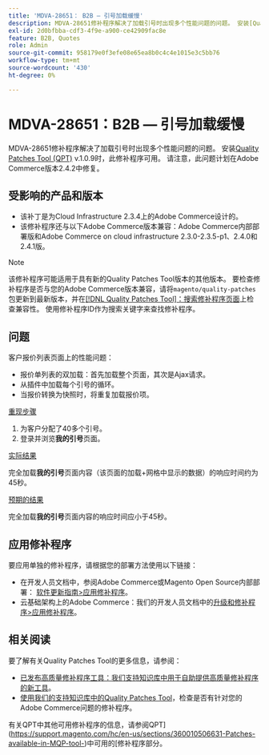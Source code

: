 ```yaml
---
title: 'MDVA-28651： B2B — 引号加载缓慢'
description: MDVA-28651修补程序解决了加载引号时出现多个性能问题的问题。 安装[Quality Patches Tool (QPT)](/help/announcements/adobe-commerce-announcements/magento-quality-patches-released-new-tool-to-self-serve-quality-patches.md) v.1.0.9后，即可使用此修补程序。 请注意，此问题计划在Adobe Commerce版本2.4.2中修复。
exl-id: 2d0bfbba-cdf3-4f9e-a900-ce42909fac8e
feature: B2B, Quotes
role: Admin
source-git-commit: 958179e0f3efe08e65ea8b0c4c4e1015e3c5bb76
workflow-type: tm+mt
source-wordcount: '430'
ht-degree: 0%

---
```


# MDVA-28651：B2B — 引号加载缓慢

MDVA-28651修补程序解决了加载引号时出现多个性能问题的问题。 安装[Quality Patches Tool (QPT)](/help/announcements/adobe-commerce-announcements/magento-quality-patches-released-new-tool-to-self-serve-quality-patches.md) v.1.0.9时，此修补程序可用。 请注意，此问题计划在Adobe Commerce版本2.4.2中修复。

## 受影响的产品和版本

* 该补丁是为Cloud Infrastructure 2.3.4上的Adobe Commerce设计的。
* 该修补程序还与以下Adobe Commerce版本兼容：Adobe Commerce内部部署版和Adobe Commerce on cloud infrastructure 2.3.0-2.3.5-p1、2.4.0和2.4.1版。

>[!NOTE]
>
>该修补程序可能适用于具有新的Quality Patches Tool版本的其他版本。 要检查修补程序是否与您的Adobe Commerce版本兼容，请将`magento/quality-patches`包更新到最新版本，并在[[!DNL Quality Patches Tool]：搜索修补程序页面](https://devdocs.magento.com/quality-patches/tool.html#patch-grid)上检查兼容性。 使用修补程序ID作为搜索关键字来查找修补程序。

## 问题

客户报价列表页面上的性能问题：

* 报价单列表的双加载：首先加载整个页面，其次是Ajax请求。
* 从插件中加载每个引号的循环。
* 当报价转换为快照时，将重复加载报价项。

<u>重现步骤</u>

1. 为客户分配了40多个引号。
1. 登录并浏览&#x200B;**我的引号**&#x200B;页面。

<u>实际结果</u>

完全加载&#x200B;**我的引号**&#x200B;页面内容（该页面的加载+网格中显示的数据）的响应时间约为45秒。

<u>预期的结果</u>

完全加载&#x200B;**我的引号**&#x200B;页面内容的响应时间应小于45秒。

## 应用修补程序

要应用单独的修补程序，请根据您的部署方法使用以下链接：

* 在开发人员文档中，参阅Adobe Commerce或Magento Open Source内部部署： [软件更新指南>应用修补程序](https://devdocs.magento.com/guides/v2.4/comp-mgr/patching/mqp.html)。
* 云基础架构上的Adobe Commerce：我们的开发人员文档中的[升级和修补程序>应用修补程序](https://devdocs.magento.com/cloud/project/project-patch.html)。

## 相关阅读

要了解有关Quality Patches Tool的更多信息，请参阅：

* [已发布高质量修补程序工具：我们支持知识库中用于自助提供高质量修补程序的新工具](/help/announcements/adobe-commerce-announcements/magento-quality-patches-released-new-tool-to-self-serve-quality-patches.md)。
* [使用我们的支持知识库中的Quality Patches Tool](/help/support-tools/patches-available-in-qpt-tool/check-patch-for-magento-issue-with-magento-quality-patches.md)，检查是否有针对您的Adobe Commerce问题的修补程序。

有关QPT中其他可用修补程序的信息，请参阅QPT](https://support.magento.com/hc/en-us/sections/360010506631-Patches-available-in-MQP-tool-)中可用的[修补程序部分。
